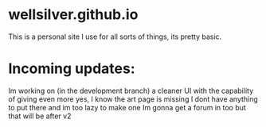 # wellsilver.github.io

This is a personal site I use for all sorts of things, its pretty basic.


# Incoming updates:

Im working on (in the development branch) a cleaner UI with the capability of giving even more
yes, I know the art page is missing I dont have anything to put there and im too lazy to make one
Im gonna get a forum in too but that will be after v2
